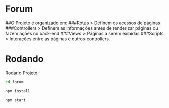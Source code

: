 # Forum
##O Projeto é organizado em:
###Rotas > Definem os acessos de páginas
###Controllers > Definem as informações antes de renderizar páginas ou fazem ações no back-end
###Views > Páginas a serem exibidas
###Scripts > Interações entre as páginas e outros controllers.
# Rodando
Rodar o Projeto:
```bash
cd forum
```
```bash
npm install
```
```bash
npm start
```
